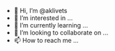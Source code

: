 - 👋 Hi, I’m @aklivets
- 👀 I’m interested in ...
- 🌱 I’m currently learning ...
- 💞️ I’m looking to collaborate on ...
- 📫 How to reach me ...

<!---
aklivets/aklivets is a ✨ special ✨ repository because its `README.md` (this file) appears on your GitHub profile.
You can click the Preview link to take a look at your changes.
--->
